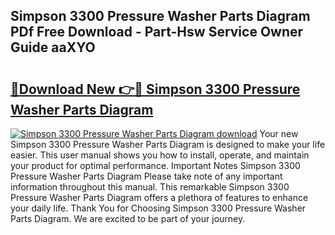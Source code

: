 ## Simpson 3300 Pressure Washer Parts Diagram PDf Free Download - Part-Hsw Service Owner Guide aaXYO

# <h2><a href="http://dfkz0dx.blite.top/?on=Simpson+3300+Pressure+Washer+Parts+Diagram">🔗Download New 👉🔴 Simpson 3300 Pressure Washer Parts Diagram</a></h2>

[![Simpson 3300 Pressure Washer Parts Diagram download](https://i.imgur.com/lujVjoI.png)](http://dfkz0dx.blite.top/?on=Simpson+3300+Pressure+Washer+Parts+Diagram)
Your new Simpson 3300 Pressure Washer Parts Diagram is designed to make your life easier. This user manual shows you how to install, operate, and maintain your product for optimal performance. Important Notes Simpson 3300 Pressure Washer Parts Diagram Please take note of any important information throughout this manual. This remarkable Simpson 3300 Pressure Washer Parts Diagram offers a plethora of features to enhance your daily life. Thank You for Choosing Simpson 3300 Pressure Washer Parts Diagram. We are excited to be part of your journey.
